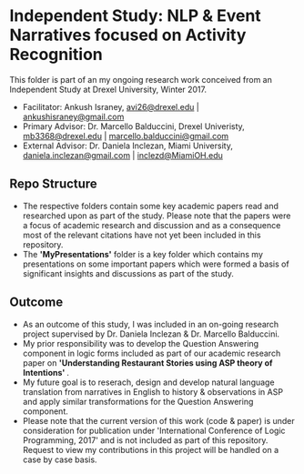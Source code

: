 # Independent Study: NLP & Event Narratives focused on Activity Recognition

This folder is part of an my ongoing research work conceived from an Independent Study at Drexel University, Winter 2017. 
* Facilitator: Ankush Israney, avi26@drexel.edu | ankushisraney@gmail.com
* Primary Advisor: Dr. Marcello Balduccini, Drexel Univeristy, mb3368@drexel.edu | marcello.balduccini@gmail.com
* External Advisor: Dr. Daniela Inclezan, Miami University, daniela.inclezan@gmail.com | inclezd@MiamiOH.edu

## Repo Structure

* The respective folders contain some key academic papers read and researched upon as part of the study. Please note that the papers were a focus of academic research and discussion and as a consequence most of the relevant citations have not yet been included in this repository.  <br>
* The <b>'MyPresentations'</b> folder is a key folder which contains my presentations on some important papers which were formed a basis of significant insights and discussions as part of the study.

## Outcome

* As an outcome of this study, I was included in an on-going research project supervised by Dr. Daniela Inclezan & Dr. Marcello Balduccini. 
* My prior responsibility was to develop the Question Answering component in logic forms included as part of our academic research paper on <b> 'Understanding Restaurant Stories using ASP theory of Intentions' </b>. 
* My future goal is to reserach, design and develop natural language translation from narratives in English to history & observations in ASP and apply similar transformations for the Question Answering component.
* Please note that the current version of this work (code & paper) is under consideration for publication under 'International Conference of Logic Programming, 2017' and is not included as part of this repository. Request to view my contributions in this project will be handled on a case by case basis.

